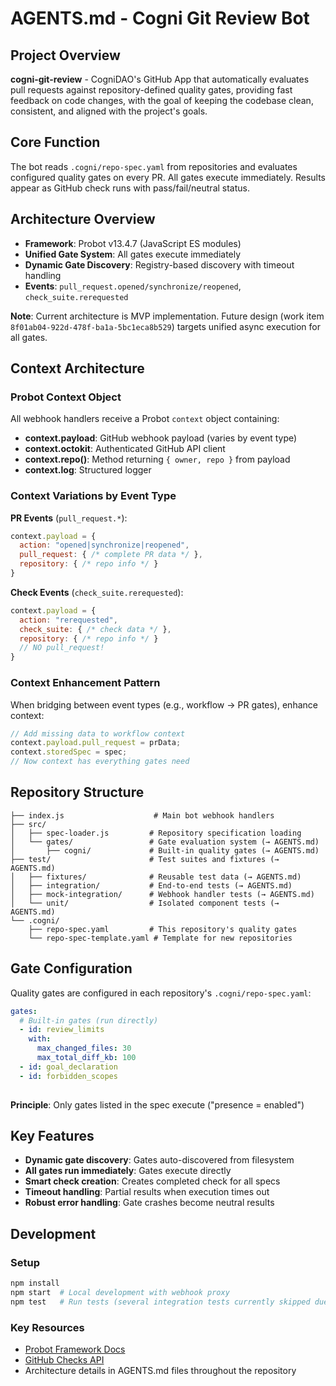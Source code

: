 # AGENTS.md - Cogni Git Review Bot

## Project Overview
**cogni-git-review** - CogniDAO's GitHub App that automatically evaluates pull requests against repository-defined quality gates, providing fast feedback on code changes, with the goal of keeping the codebase clean, consistent, and aligned with the project's goals.

## Core Function
The bot reads `.cogni/repo-spec.yaml` from repositories and evaluates configured quality gates on every PR. All gates execute immediately. Results appear as GitHub check runs with pass/fail/neutral status.

## Architecture Overview
- **Framework**: Probot v13.4.7 (JavaScript ES modules)
- **Unified Gate System**: All gates execute immediately
- **Dynamic Gate Discovery**: Registry-based discovery with timeout handling
- **Events**: `pull_request.opened/synchronize/reopened`, `check_suite.rerequested`

**Note**: Current architecture is MVP implementation. Future design (work item `8f01ab04-922d-478f-ba1a-5bc1eca8b529`) targets unified async execution for all gates.

## Context Architecture

### Probot Context Object
All webhook handlers receive a Probot `context` object containing:
- **context.payload**: GitHub webhook payload (varies by event type)  
- **context.octokit**: Authenticated GitHub API client
- **context.repo()**: Method returning `{ owner, repo }` from payload
- **context.log**: Structured logger

### Context Variations by Event Type

**PR Events** (`pull_request.*`):
```javascript
context.payload = {
  action: "opened|synchronize|reopened",
  pull_request: { /* complete PR data */ },
  repository: { /* repo info */ }
}
```

**Check Events** (`check_suite.rerequested`):
```javascript
context.payload = {
  action: "rerequested",
  check_suite: { /* check data */ },
  repository: { /* repo info */ }
  // NO pull_request!
}
```

### Context Enhancement Pattern
When bridging between event types (e.g., workflow → PR gates), enhance context:
```javascript
// Add missing data to workflow context
context.payload.pull_request = prData;
context.storedSpec = spec;
// Now context has everything gates need
```


## Repository Structure
```
├── index.js                    # Main bot webhook handlers
├── src/
│   ├── spec-loader.js         # Repository specification loading
│   └── gates/                 # Gate evaluation system (→ AGENTS.md)
│       ├── cogni/             # Built-in quality gates (→ AGENTS.md) 
├── test/                      # Test suites and fixtures (→ AGENTS.md)
│   ├── fixtures/              # Reusable test data (→ AGENTS.md)
│   ├── integration/           # End-to-end tests (→ AGENTS.md)
│   ├── mock-integration/      # Webhook handler tests (→ AGENTS.md)
│   └── unit/                  # Isolated component tests (→ AGENTS.md)
└── .cogni/
    ├── repo-spec.yaml         # This repository's quality gates
    └── repo-spec-template.yaml # Template for new repositories
```

## Gate Configuration
Quality gates are configured in each repository's `.cogni/repo-spec.yaml`:
```yaml
gates:
  # Built-in gates (run directly)
  - id: review_limits
    with:
      max_changed_files: 30
      max_total_diff_kb: 100
  - id: goal_declaration
  - id: forbidden_scopes
  
```
**Principle**: Only gates listed in the spec execute ("presence = enabled")

## Key Features
- **Dynamic gate discovery**: Gates auto-discovered from filesystem
- **All gates run immediately**: Gates execute directly
- **Smart check creation**: Creates completed check for all specs
- **Timeout handling**: Partial results when execution times out
- **Robust error handling**: Gate crashes become neutral results

## Development

### Setup
```bash
npm install
npm start  # Local development with webhook proxy
npm test   # Run tests (several integration tests currently skipped due to mocking issues)
```

### Key Resources
- [Probot Framework Docs](https://probot.github.io/docs/)
- [GitHub Checks API](https://docs.github.com/en/rest/checks)
- Architecture details in AGENTS.md files throughout the repository